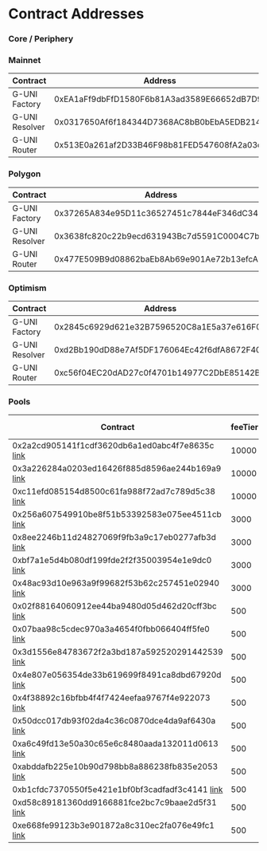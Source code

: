 # Contract Addresses

### Core / Periphery

### Mainnet

| Contract       | Address                                    |
| -------------- | ------------------------------------------ |
| G-UNI Factory  | 0xEA1aFf9dbFfD1580F6b81A3ad3589E66652dB7D9 |
| G-UNI Resolver | 0x0317650Af6f184344D7368AC8bB0bEbA5EDB214a |
| G-UNI Router   | 0x513E0a261af2D33B46F98b81FED547608fA2a03d |

### Polygon

| Contract       | Address                                    |
| -------------- | ------------------------------------------ |
| G-UNI Factory  | 0x37265A834e95D11c36527451c7844eF346dC342a |
| G-UNI Resolver | 0x3638fc820c22b9ecd631943Bc7d5591C0004C7b2 |
| G-UNI Router   | 0x477E509B9d08862baEb8Ab69e901Ae72b13efcA0 |

### Optimism

| Contract       | Address                                    |
| -------------- | ------------------------------------------ |
| G-UNI Factory  | 0x2845c6929d621e32B7596520C8a1E5a37e616F09 |
| G-UNI Resolver | 0xd2Bb190dD88e7Af5DF176064Ec42f6dfA8672F40 |
| G-UNI Router   | 0xc56f04EC20dAD27c0f4701b14977C2DbE85142BA |

### Pools

| Contract                                                                                                                   | feeTier | Token 1                                                                          | Token 2                                                                          |
| -------------------------------------------------------------------------------------------------------------------------- | ------- | -------------------------------------------------------------------------------- | -------------------------------------------------------------------------------- |
| 0x2a2cd905141f1cdf3620db6a1ed0abc4f7e8635c [link](https://etherscan.io/address/0x2a2cd905141f1cdf3620db6a1ed0abc4f7e8635c) | 10000   | [DAI](https://etherscan.io/address/0x6b175474e89094c44da98b954eedeac495271d0f)   | [OPIUM](https://etherscan.io/address/0x888888888889c00c67689029d7856aac1065ec11) |
| 0x3a226284a0203ed16426f885d8596ae244b169a9 [link](https://etherscan.io/address/0x3a226284a0203ed16426f885d8596ae244b169a9) | 10000   | [iETHV](https://etherscan.io/address/0x3a707d56d538e85b783e8ce12b346e7fb6511f90) | [USDC](https://etherscan.io/address/0xa0b86991c6218b36c1d19d4a2e9eb0ce3606eb48)  |
| 0xc11efd085154d8500c61fa988f72ad7c789d5c38 [link](https://etherscan.io/address/0xc11efd085154d8500c61fa988f72ad7c789d5c38) | 10000   | [USDC](https://etherscan.io/address/0xa0b86991c6218b36c1d19d4a2e9eb0ce3606eb48)  | [ETHV](https://etherscan.io/address/0xc53342fd7575f572b0ff4569e31941a5b821ac76)  |
| 0x256a607549910be8f51b53392583e075ee4511cb [link](https://etherscan.io/address/0x256a607549910be8f51b53392583e075ee4511cb) | 3000    | [🌐](https://etherscan.io/address/0x3402e15b3ea0f1aec2679c4be4c6d051cef93953)    | [WETH](https://etherscan.io/address/0xc02aaa39b223fe8d0a0e5c4f27ead9083c756cc2)  |
| 0x8ee2246b11d24827069f9fb3a9c17eb0277afb3d [link](https://etherscan.io/address/0x8ee2246b11d24827069f9fb3a9c17eb0277afb3d) | 3000    | [RAI](https://etherscan.io/address/0x03ab458634910aad20ef5f1c8ee96f1d6ac54919)   | [WETH](https://etherscan.io/address/0xc02aaa39b223fe8d0a0e5c4f27ead9083c756cc2)  |
| 0xbf7a1e5d4b080df199fde2f2f35003954e1e9dc0 [link](https://etherscan.io/address/0xbf7a1e5d4b080df199fde2f2f35003954e1e9dc0) | 3000    | [🌐](https://etherscan.io/address/0x3402e15b3ea0f1aec2679c4be4c6d051cef93953)    | [WETH](https://etherscan.io/address/0xc02aaa39b223fe8d0a0e5c4f27ead9083c756cc2)  |
| 0x48ac93d10e963a9f99682f53b62c257451e02940 [link](https://etherscan.io/address/0x48ac93d10e963a9f99682f53b62c257451e02940) | 3000    | [UDT](https://etherscan.io/address/0x90de74265a416e1393a450752175aed98fe11517)   | [WETH](https://etherscan.io/address/0xc02aaa39b223fe8d0a0e5c4f27ead9083c756cc2)  |
| 0x02f88164060912ee44ba9480d05d462d20cff3bc [link](https://etherscan.io/address/0x02f88164060912ee44ba9480d05d462d20cff3bc) | 500     | [USDC](https://etherscan.io/address/0xa0b86991c6218b36c1d19d4a2e9eb0ce3606eb48)  | [USDT](https://etherscan.io/address/0xdac17f958d2ee523a2206206994597c13d831ec7)  |
| 0x07baa98c5cdec970a3a4654f0fbb066404ff5fe0 [link](https://etherscan.io/address/0x07baa98c5cdec970a3a4654f0fbb066404ff5fe0) | 500     | [FEI](https://etherscan.io/address/0x956f47f50a910163d8bf957cf5846d573e7f87ca)   | [USDC](https://etherscan.io/address/0xa0b86991c6218b36c1d19d4a2e9eb0ce3606eb48)  |
| 0x3d1556e84783672f2a3bd187a592520291442539 [link](https://etherscan.io/address/0x3d1556e84783672f2a3bd187a592520291442539) | 500     | [DAI](https://etherscan.io/address/0x6b175474e89094c44da98b954eedeac495271d0f)   | [FEI](https://etherscan.io/address/0x956f47f50a910163d8bf957cf5846d573e7f87ca)   |
| 0x4e807e056354de33b619699f8491ca8dbd67920d [link](https://etherscan.io/address/0x4e807e056354de33b619699f8491ca8dbd67920d) | 500     | [DAI](https://etherscan.io/address/0x6b175474e89094c44da98b954eedeac495271d0f)   | [USDP](https://etherscan.io/address/0x8e870d67f660d95d5be530380d0ec0bd388289e1)  |
| 0x4f38892c16bfbb4f4f7424eefaa9767f4e922073 [link](https://etherscan.io/address/0x4f38892c16bfbb4f4f7424eefaa9767f4e922073) | 500     | [USDC](https://etherscan.io/address/0xa0b86991c6218b36c1d19d4a2e9eb0ce3606eb48)  | [FLOAT](https://etherscan.io/address/0xb05097849bca421a3f51b249ba6cca4af4b97cb9) |
| 0x50dcc017db93f02da4c36c0870dce4da9af6430a [link](https://etherscan.io/address/0x50dcc017db93f02da4c36c0870dce4da9af6430a) | 500     | [RAI](https://etherscan.io/address/0x03ab458634910aad20ef5f1c8ee96f1d6ac54919)   | [DAI](https://etherscan.io/address/0x6b175474e89094c44da98b954eedeac495271d0f)   |
| 0xa6c49fd13e50a30c65e6c8480aada132011d0613 [link](https://etherscan.io/address/0xa6c49fd13e50a30c65e6c8480aada132011d0613) | 500     | [USDC](https://etherscan.io/address/0xa0b86991c6218b36c1d19d4a2e9eb0ce3606eb48)  | [WETH](https://etherscan.io/address/0xc02aaa39b223fe8d0a0e5c4f27ead9083c756cc2)  |
| 0xabddafb225e10b90d798bb8a886238fb835e2053 [link](https://etherscan.io/address/0xabddafb225e10b90d798bb8a886238fb835e2053) | 500     | [DAI](https://etherscan.io/address/0x6b175474e89094c44da98b954eedeac495271d0f)   | [USDC](https://etherscan.io/address/0xa0b86991c6218b36c1d19d4a2e9eb0ce3606eb48)  |
| 0xb1cfdc7370550f5e421e1bf0bf3cadfadf3c4141 [link](https://etherscan.io/address/0xb1cfdc7370550f5e421e1bf0bf3cadfadf3c4141) | 500     | [DAI](https://etherscan.io/address/0x6b175474e89094c44da98b954eedeac495271d0f)   | [FRAX](https://etherscan.io/address/0x853d955acef822db058eb8505911ed77f175b99e)  |
| 0xd58c89181360dd9166881fce2bc7c9baae2d5f31 [link](https://etherscan.io/address/0xd58c89181360dd9166881fce2bc7c9baae2d5f31) | 500     | [DAI](https://etherscan.io/address/0x6b175474e89094c44da98b954eedeac495271d0f)   | [USDT](https://etherscan.io/address/0xdac17f958d2ee523a2206206994597c13d831ec7)  |
| 0xe668fe99123b3e901872a8c310ec2fa076e49fc1 [link](https://etherscan.io/address/0xe668fe99123b3e901872a8c310ec2fa076e49fc1) | 500     | [FRAX](https://etherscan.io/address/0x853d955acef822db058eb8505911ed77f175b99e)  | [USDC](https://etherscan.io/address/0xa0b86991c6218b36c1d19d4a2e9eb0ce3606eb48)  |

